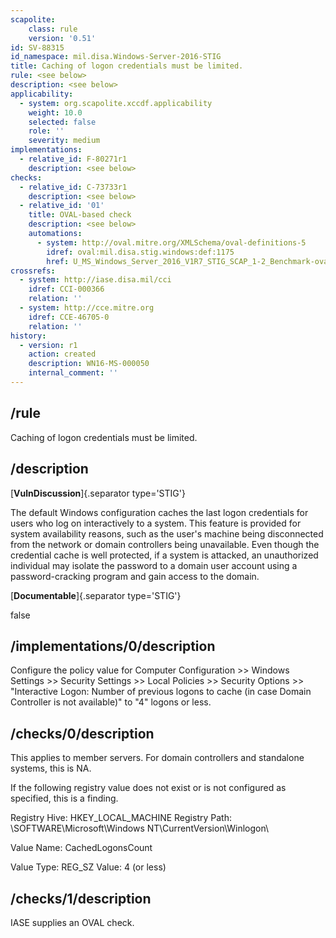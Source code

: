 ```yaml
---
scapolite:
    class: rule
    version: '0.51'
id: SV-88315
id_namespace: mil.disa.Windows-Server-2016-STIG
title: Caching of logon credentials must be limited.
rule: <see below>
description: <see below>
applicability:
  - system: org.scapolite.xccdf.applicability
    weight: 10.0
    selected: false
    role: ''
    severity: medium
implementations:
  - relative_id: F-80271r1
    description: <see below>
checks:
  - relative_id: C-73733r1
    description: <see below>
  - relative_id: '01'
    title: OVAL-based check
    description: <see below>
    automations:
      - system: http://oval.mitre.org/XMLSchema/oval-definitions-5
        idref: oval:mil.disa.stig.windows:def:1175
        href: U_MS_Windows_Server_2016_V1R7_STIG_SCAP_1-2_Benchmark-oval.xml
crossrefs:
  - system: http://iase.disa.mil/cci
    idref: CCI-000366
    relation: ''
  - system: http://cce.mitre.org
    idref: CCE-46705-0
    relation: ''
history:
  - version: r1
    action: created
    description: WN16-MS-000050
    internal_comment: ''
---
```



## /rule

Caching of logon credentials must be limited.

## /description

[**VulnDiscussion**]{.separator type='STIG'}

The default Windows configuration caches the last logon credentials for users who log on interactively to a system. This feature is provided for system availability reasons, such as the user's machine being disconnected from the network or domain controllers being unavailable. Even though the credential cache is well protected, if a system is attacked, an unauthorized individual may isolate the password to a domain user account using a password-cracking program and gain access to the domain.

[**Documentable**]{.separator type='STIG'}

false

## /implementations/0/description

Configure the policy value for Computer Configuration >> Windows Settings >> Security Settings >> Local Policies >> Security Options >> "Interactive Logon: Number of previous logons to cache (in case Domain Controller is not available)" to "4" logons or less.

## /checks/0/description

This applies to member servers. For domain controllers and standalone systems, this is NA.

If the following registry value does not exist or is not configured as specified, this is a finding.

Registry Hive:  HKEY_LOCAL_MACHINE
Registry Path:  \SOFTWARE\Microsoft\Windows NT\CurrentVersion\Winlogon\

Value Name:  CachedLogonsCount

Value Type:  REG_SZ
Value:  4 (or less)

## /checks/1/description

IASE supplies an OVAL check.
